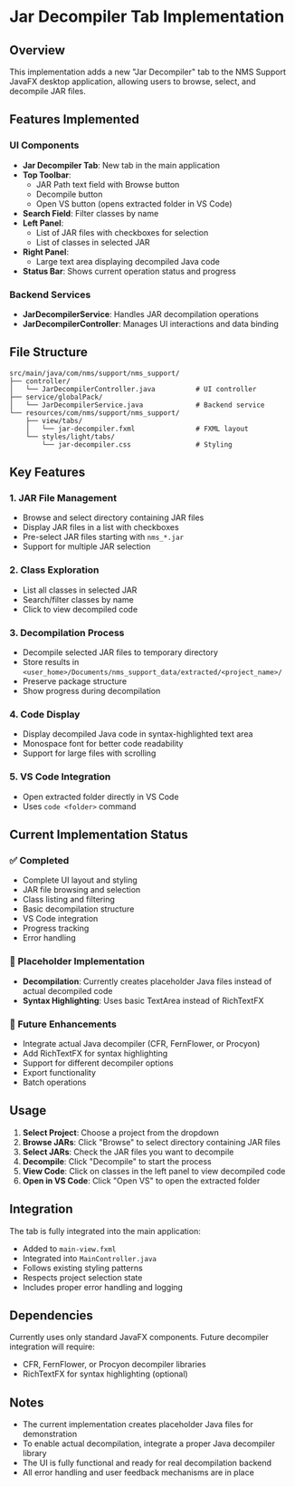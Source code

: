 # Jar Decompiler Tab Implementation

## Overview
This implementation adds a new "Jar Decompiler" tab to the NMS Support JavaFX desktop application, allowing users to browse, select, and decompile JAR files.

## Features Implemented

### UI Components
- **Jar Decompiler Tab**: New tab in the main application
- **Top Toolbar**: 
  - JAR Path text field with Browse button
  - Decompile button
  - Open VS button (opens extracted folder in VS Code)
- **Search Field**: Filter classes by name
- **Left Panel**: 
  - List of JAR files with checkboxes for selection
  - List of classes in selected JAR
- **Right Panel**: 
  - Large text area displaying decompiled Java code
- **Status Bar**: Shows current operation status and progress

### Backend Services
- **JarDecompilerService**: Handles JAR decompilation operations
- **JarDecompilerController**: Manages UI interactions and data binding

## File Structure

```
src/main/java/com/nms/support/nms_support/
├── controller/
│   └── JarDecompilerController.java          # UI controller
├── service/globalPack/
│   └── JarDecompilerService.java             # Backend service
└── resources/com/nms/support/nms_support/
    ├── view/tabs/
    │   └── jar-decompiler.fxml               # FXML layout
    └── styles/light/tabs/
        └── jar-decompiler.css                # Styling
```

## Key Features

### 1. JAR File Management
- Browse and select directory containing JAR files
- Display JAR files in a list with checkboxes
- Pre-select JAR files starting with `nms_*.jar`
- Support for multiple JAR selection

### 2. Class Exploration
- List all classes in selected JAR
- Search/filter classes by name
- Click to view decompiled code

### 3. Decompilation Process
- Decompile selected JAR files to temporary directory
- Store results in `<user_home>/Documents/nms_support_data/extracted/<project_name>/`
- Preserve package structure
- Show progress during decompilation

### 4. Code Display
- Display decompiled Java code in syntax-highlighted text area
- Monospace font for better code readability
- Support for large files with scrolling

### 5. VS Code Integration
- Open extracted folder directly in VS Code
- Uses `code <folder>` command

## Current Implementation Status

### ✅ Completed
- Complete UI layout and styling
- JAR file browsing and selection
- Class listing and filtering
- Basic decompilation structure
- VS Code integration
- Progress tracking
- Error handling

### 🔄 Placeholder Implementation
- **Decompilation**: Currently creates placeholder Java files instead of actual decompiled code
- **Syntax Highlighting**: Uses basic TextArea instead of RichTextFX

### 🚀 Future Enhancements
- Integrate actual Java decompiler (CFR, FernFlower, or Procyon)
- Add RichTextFX for syntax highlighting
- Support for different decompiler options
- Export functionality
- Batch operations

## Usage

1. **Select Project**: Choose a project from the dropdown
2. **Browse JARs**: Click "Browse" to select directory containing JAR files
3. **Select JARs**: Check the JAR files you want to decompile
4. **Decompile**: Click "Decompile" to start the process
5. **View Code**: Click on classes in the left panel to view decompiled code
6. **Open in VS Code**: Click "Open VS" to open the extracted folder

## Integration

The tab is fully integrated into the main application:
- Added to `main-view.fxml`
- Integrated into `MainController.java`
- Follows existing styling patterns
- Respects project selection state
- Includes proper error handling and logging

## Dependencies

Currently uses only standard JavaFX components. Future decompiler integration will require:
- CFR, FernFlower, or Procyon decompiler libraries
- RichTextFX for syntax highlighting (optional)

## Notes

- The current implementation creates placeholder Java files for demonstration
- To enable actual decompilation, integrate a proper Java decompiler library
- The UI is fully functional and ready for real decompilation backend
- All error handling and user feedback mechanisms are in place
